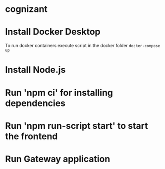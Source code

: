 # cognizant

# Install Docker Desktop

To run docker containers execute script in the docker folder
`docker-compose up`

# Install Node.js

# Run 'npm ci' for installing dependencies

# Run 'npm run-script start' to start the frontend

# Run Gateway application

